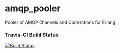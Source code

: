 amqp_pooler
===========

Pooler of AMQP Channels and Connections for Erlang

### Travis-CI Build Status
[![Build Status](https://travis-ci.org/dcheckoway/amqp_pooler.png)](https://travis-ci.org/dcheckoway/amqp_pooler)
